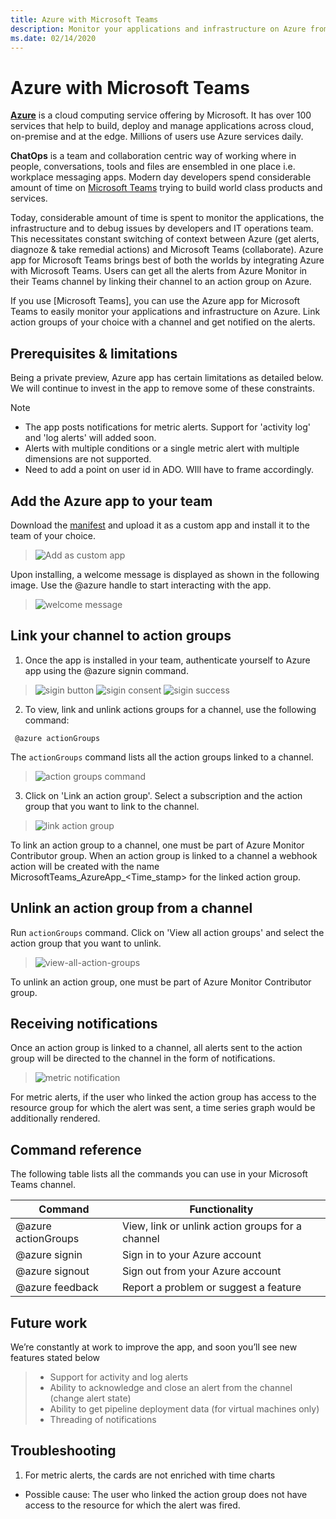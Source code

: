 ```yaml
---
title: Azure with Microsoft Teams
description: Monitor your applications and infrastructure on Azure from Microsoft Teams
ms.date: 02/14/2020
---
```


# Azure with Microsoft Teams
**[Azure](https://azure.microsoft.com/)** is a cloud computing service offering by Microsoft. It has over 100 services that help to build, deploy and manage applications across cloud, on-premise and at the edge. Millions of users use Azure services daily.

**ChatOps** is a team and collaboration centric way of working where in people, conversations, tools and files are ensembled in one place i.e. workplace messaging apps. Modern day developers spend considerable amount of time on [Microsoft Teams](https://products.office.com/microsoft-teams/group-chat-software) trying to build world class products and services. 


Today, considerable amount of time is spent to monitor the applications, the infrastructure and to debug issues by developers and IT operations team. This necessitates constant switching of context between Azure (get alerts, diagnoze & take remedial actions) and Microsoft Teams (collaborate). Azure app for Microsoft Teams brings best of both the worlds by integrating Azure with Microsoft Teams. Users can get all the alerts from Azure Monitor in their Teams channel by linking their channel to an action group on Azure. 


If you use [Microsoft Teams], you can use the Azure app for Microsoft Teams to easily monitor your applications and infrastructure on Azure. Link action groups of your choice with a channel and get notified on the alerts.


## Prerequisites & limitations
Being a private preview, Azure app has certain limitations as detailed below. We will continue to invest in the app to remove some of these constraints.

> [!NOTE]
> * The app posts notifications for metric alerts. Support for 'activity log' and 'log alerts' will added soon.
> * Alerts with multiple conditions or a single metric alert with multiple dimensions are not supported.
> * Need to add a point on user id in ADO. WIll have to frame accordingly. 


## Add the Azure app to your team
Download the [manifest](https://google.com) and upload it as a custom app and install it to the team of your choice. 
> ![Add as custom app](./teams/add-as-custom-app.PNG)

Upon installing, a welcome message is displayed as shown in the following image. Use the @azure handle to start interacting with the app.
> ![welcome message](./teams/welcome-message.PNG)


## Link your channel to action groups 

1. Once the app is installed in your team, authenticate yourself to Azure app using the @azure signin command.

> ![sigin button](./teams/signin-button.PNG)
> ![sigin consent](./teams/signin-consent.PNG)
> ![sigin success](./teams/signin-success.PNG)

2. To view, link and unlink actions groups for a channel, use the following command:

  ```
   @azure actionGroups
  ```
  The `actionGroups` command lists all the action groups linked to a channel. 

> ![action groups command](./teams/action-groups-command.PNG)

3. Click on 'Link an action group'. Select a subscription and the action group that you want to link to the channel.

> ![link action group](./teams/link-action-group.png)

  To link an action group to a channel, one must be part of Azure Monitor Contributor group. When an action group is linked to a channel a webhook action will be created with the name MicrosoftTeams_AzureApp_<Time_stamp> for the linked action group. 

## Unlink an action group from a channel
Run `actionGroups` command. Click on 'View all action groups' and select the action group that you want to unlink.

> ![view-all-action-groups](./teams/view-all-action-groups.PNG)

To unlink an action group, one must be part of Azure Monitor Contributor group. 

## Receiving notifications
Once an action group is linked to a channel, all alerts sent to the action group will be directed to the channel in the form of notifications.

> ![metric notification](./teams/metric-notification.PNG)

For metric alerts, if the user who linked the action group has access to the resource group for which the alert was sent, a time series graph would be additionally rendered.

## Command reference

The following table lists all the commands you can use in your Microsoft Teams channel.

|Command	| Functionality |
| -------------------- |----------------|
| @azure actionGroups	| View,  link or unlink action groups for a channel |
| @azure signin	| Sign in to your Azure account |
| @azure signout	| Sign out from your Azure account |
| @azure feedback	| Report a problem or suggest a feature |


## Future work
We’re constantly at work to improve the app, and soon you’ll see new features stated below

> * Support for activity and log alerts
> * Ability to acknowledge and close an alert from the channel (change alert state)
> * Ability to get pipeline deployment data (for virtual machines only)
> * Threading of notifications

## Troubleshooting

1) For metric alerts, the cards are not enriched with time charts
- Possible cause: The user who linked the action group does not have access to the resource for which the alert was fired.




